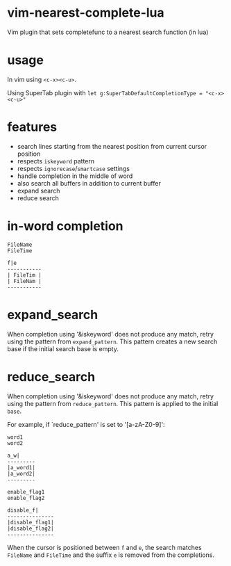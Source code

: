 # vim-nearest-complete-lua
Vim plugin that sets completefunc to a nearest search function (in lua)

# usage

In vim using `<c-x><c-u>`.

Using SuperTab plugin with `let g:SuperTabDefaultCompletionType = "<c-x><c-u>"`

# features

* search lines starting from the nearest position from current cursor position
* respects `iskeyword` pattern
* respects `ignorecase`/`smartcase` settings
* handle completion in the middle of word
* also search all buffers in addition to current buffer
* expand search
* reduce search

# in-word completion

```
FileName
FileTime

f|e
-----------
| FileTim |
| FileNam |
-----------
```

# expand\_search

When completion using '&iskeyword' does not produce any match, retry using the
pattern from `expand_pattern`. This pattern creates a new search base if the
initial search base is empty.

# reduce\_search

When completion using '&iskeyword' does not produce any match, retry using the
pattern from `reduce_pattern`. This pattern is applied to the initial `base`.

For example, if `reduce_pattern' is set to '[a-zA-Z0-9]':

```
word1
word2

a_w|
---------
|a_word1|
|a_word2|
---------
```

```
enable_flag1
enable_flag2

disable_f|
---------------
|disable_flag1|
|disable_flag2|
---------------
```

When the cursor is positioned between `f` and `e`, the search matches
`FileName` and `FileTime` and the suffix `e` is removed from the
completions.
